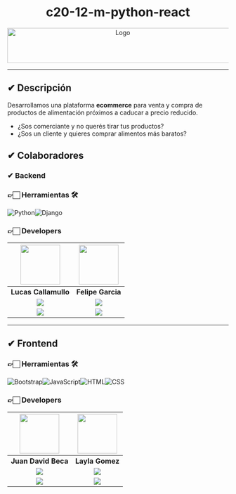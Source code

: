 
<h1 align="center"><!--COLOCAR TITULO DEL SITIO--> c20-12-m-python-react</h1>

<div align="center">
  <img src="" alt="Logo" width="510" height="80">
</div><!--añadir imagen logo-->
<hr/>


## ✔ Descripción

Desarrollamos una plataforma **ecommerce** para venta y compra de productos de alimentación próximos a caducar a precio reducido.

- ¿Sos comerciante y no querés tirar tus productos?
- ¿Sos un cliente y quieres comprar alimentos más baratos?




## ✔ Colaboradores


### ✔ Backend

### 👉🏻 Herramientas 🛠️

![Python](https://img.shields.io/badge/python-%2314354C.svg?style=for-the-badge&logo=python&logoColor=white)![Django](https://img.shields.io/badge/django-%23092E20.svg?style=for-the-badge&logo=django&logoColor=white) 


### 👉🏻 Developers
| <img src="https://media.licdn.com/dms/image/v2/C4D03AQGpdRZhfOFJbw/profile-displayphoto-shrink_800_800/profile-displayphoto-shrink_800_800/0/1598037671414?e=1730332800&v=beta&t=jE0LTqLNrvhUGnWoUorSdQJKk2ZTm3AO3CNuf4KcUcI" width=90> |<img src="https://media.licdn.com/dms/image/v2/D4D35AQFLHyT56ZZ8Ww/profile-framedphoto-shrink_800_800/profile-framedphoto-shrink_800_800/0/1720735844862?e=1725634800&v=beta&t=RIg7P6XY9ZnTvvkngpVN8l8yvPGdQQaaJvfjlxOcu8Y" width=90> |
|:-:|:-:|
| **Lucas Callamullo** | **Felipe Garcia** |
| <a href="https://github.com/LucasCallamullo"> <img src="https://img.shields.io/badge/github-%23121011.svg?&style=for-the-badge&logo=github&logoColor=white"/></a> | <a href="https://github.com/FeltonG"> <img src="https://img.shields.io/badge/github-%23121011.svg?&style=for-the-badge&logo=github&logoColor=white"/></a> |
| <a href="https://www.linkedin.com/in/lucas-callamullo/"> <img src="https://img.shields.io/badge/linkedin%20-%230077B5.svg?&style=for-the-badge&logo=linkedin&logoColor=white"/></a> | <a href="https://www.linkedin.com/in/felipe-garcia-003296239/"><img src="https://img.shields.io/badge/linkedin%20-%230077B5.svg?&style=for-the-badge&logo=linkedin&logoColor=white"/></a> |


<hr/>

## ✔ Frontend


### 👉🏻 Herramientas 🛠️

![Bootstrap](https://img.shields.io/badge/Bootstrap-000000?style=for-the-badge&logo=bootstrap)![JavaScript](https://img.shields.io/badge/JavaScript-%23323330.svg?style=for-the-badge&logo=Javascript&logoColor=%23F7DF1E)![HTML](https://img.shields.io/badge/HTML-5A5A5A?style=for-the-badge&logo=HTML5&logoColor=E34F26)![CSS](https://img.shields.io/badge/CSS-000?style=for-the-badge&logo=css3&logoColor=E34F26)


### 👉🏻 Developers

| <img src="https://media.licdn.com/dms/image/v2/D4E03AQGxvkYP2spMbQ/profile-displayphoto-shrink_800_800/profile-displayphoto-shrink_800_800/0/1718325017133?e=1730332800&v=beta&t=Yv_v7L46GJ8J3NNoJUQ6CHS4BXzrVTAbfkuClgImgOk" width=90> | <img src="https://media.licdn.com/dms/image/v2/D4D35AQFeSAfMtCl4AQ/profile-framedphoto-shrink_400_400/profile-framedphoto-shrink_400_400/0/1724149588870?e=1725638400&v=beta&t=u39kFXp-DflKQQ_yfbSMqYDzM_XolaX0PD2-C98X3lY" width=90> |
|:-:|:-:|
| **Juan David Beca** | **Layla Gomez** |
| <a href="https://github.com/juanbep"><img src="https://img.shields.io/badge/github-%23121011.svg?&style=for-the-badge&logo=github&logoColor=white"/></a> | <a href="https://github.com/LayGomez"><img src="https://img.shields.io/badge/github-%23121011.svg?&style=for-the-badge&logo=github&logoColor=white"/></a> |
| <a href="https://www.linkedin.com/in/juan-david-beca-pillimue-aa3168207/"><img src="https://img.shields.io/badge/linkedin%20-%230077B5.svg?&style=for-the-badge&logo=linkedin&logoColor=white"/></a> | <a href="https://www.linkedin.com/in/layla-gomez-vallejos/"><img src="https://img.shields.io/badge/linkedin%20-%230077B5.svg?&style=for-the-badge&logo=linkedin&logoColor=white"/></a> |
